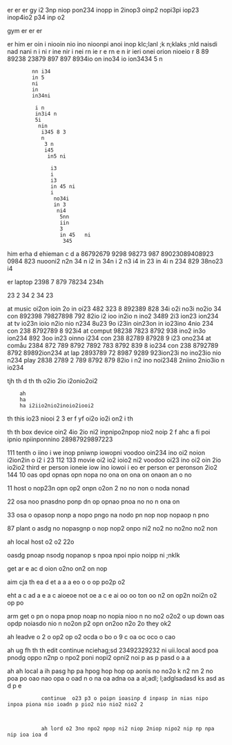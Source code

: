 er
er
er
  gy i2 3np niop pon234 inopp in 2inop3 oinp2 nopi3pi  iop23 inop4io2 p34 inp o2

gym
     er 
     er er

           
   
   er
     him er oin i niooin  nio ino nioonpi anoi inop klc;lanl ;k n;klaks ;nld naisdi 
     nad nani 
      n
      i
       ni
       r ine
        nir
        i nei rn ie
        r 
        e rn
         e
         n ir
          ieri onei orion nioeio r 8 89 89238 23879 897 897 8934io  on ino34 io ion3434 5
           n

            nn i34
            in 5 
            ni
            in 
            in34ni

             i n 
             in3i4 n
             5i
              nin 
               i345 8 3
               n 
                3 n
                i45
                 in5 ni

                  i3
                  i 
                  i3
                  in 45 ni
                  i
                   no34i
                   in 3
                    ni4
                     5nn
                     iin 
                     3
                     in 45   ni
                      345 

him 
   erha 
   d   ehieman c
   d  a         86792679 9298 98273 987 89023089408923 0984 823 nuooni2 
   n2n 34
   n i2
   in 34n
   i 2
   n3 i4
   in 23
   in 4i n
   234 829 38no23 i4

er laptop 2398 7 879 78234 
234h

 23 
  2
  34
  2 
  34 
  23

at music oi2on ioin 2o in oi23 482 323 8 892389 828 34i o2i no3i no2io 34 
  con 892398 79827898 792 82io i2 ioo in2io n ino2 3489 2i3 ion23 ion234
  at tv io23n ioio n2io nio n234 8u23 9o i23in  oin23on in io23ino 4nio 234 
    con 238 8792789 8 923i4 
    at comput 98238  7823 8792 938 ino2 in3o ion234 892 3oo in23 oinno i234 
      con 238 82789 87928 9 i23 ono234 
      at comåu 2384 872 789 8792 7892 783 8792 839 8 io234 
        con 238 8792789 8792 89892ion234 
        at lap 2893789 72 8987 9289  923ion23i no ino23io nio n234 
          play 2838 2789 2 789 8792 879 82io i n2 ino noi2348 2niino  2nio3io n io234 

tjh
  th d
      th 
        th o2io 2io  i2onio2oi2 

        ah
        ha
        ha i2iio2nio2inoio2iooi2

th this io23 niooi 2 3 er 
 f yf oi2o io2i on2 i
th 

th     th box device oin2 4io 2io ni2 inpnipo2npop nio2 noip 2
  f ahc
   a    fi poi ipnio npiinponnino   28987929897223 

111  tenth o iino i we inop pniwnp iowopni  voodoo oin234 ino oi2 noion i2ion2in o i2 i 23
112
133 movie oi2 io2 ioio2 ni2  voodoo oi23 ino oi2 oin 2io io2io2 third er person  ioneie iow ino iowoi i eo  er person er peronson 2io2
144
10 oas opd opnas opn nopa no ona on ona on onaon an o no

11 host o nop23n opn op2 onpn o2on 2 no no non o noda nonad

22 osa noo pnasdno ponp dn op opnao pnoa no no n ona on 

33 osa o opasop nonp a nopo pngo na nodo pn nop nop nopaop n pno 

87 plant o asdg no nopasgnp o nop nop2 onpo ni2 no2 no no2no  no2 non  

ah local host o2 o2 22o

oasdg pnoap nsodg nopanop s npoa npoi npio noipp ni ;nklk 

get
   ar e
   ac d  oion o2no  on2 on nop 

aim 
cja  th 
ea d   et
a a a    eo o o op po2p o2

eht 
a 
c 
ad 
a e
a 
c 
aioeoe not oe a
c e ai oo oo   ton oo n2 on op2n noi2n o2 op po

arm
   get o pn o nopa pnop noap no nopia nioo n no no2 o2o2 o  up down oas opdp noiasdo nio n no2on p2 opn on2oo n2o 2o  they ok2 

ah
  leadve o 2 o op2 op o2 ocda o bo o 9 c oa oc oco o cao

ah
  ug fh th
th
  edit    continue nciehag;sd 23492329232 ni uii.local aocd poa pnodg oppo n2np o npo2 poni nopi2 opni2 noi p as p pasd o a a

  ah
  ah
    local
         a ih pasg hp pa hpog hop hop op aonis no no2o k n2 nn 2 no poa po oao  nao opa o oad n o na oa  adna oa a al;adl; l;adglsadasd ks 
         asd as
         d p e  


               continue  o23 p3 o poipn ioasinp d inpasp in nias nipo inpoa piona nio ioadn p pio2 nio nio2 nio2 2  



               ah lord o2 3no npo2 npop ni2 niop 2niop nipo2 nip np npa nip ioa ioa d
